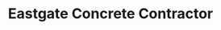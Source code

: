 ---
title: "Eastgate Concrete Contractor"
url: /grand-rapids/eastgate-concrete-contractor/
shop: Fußböden
---